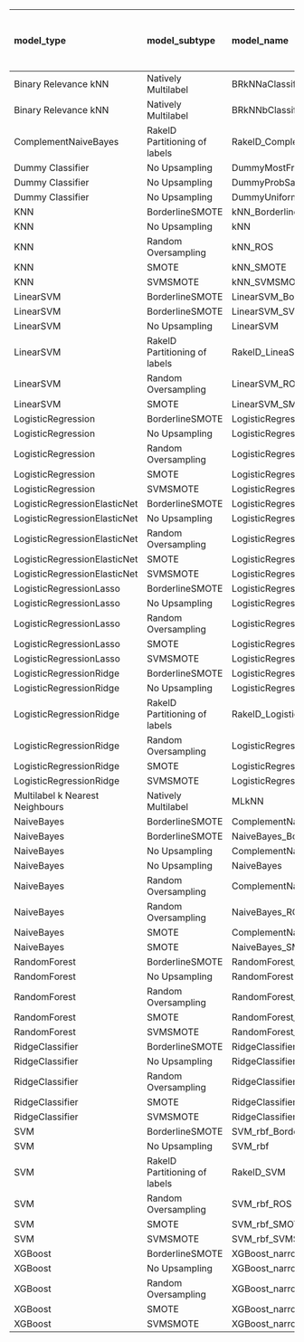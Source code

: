 | model_type                      | model_subtype                 | model_name                                   |   title |   title and first paragraph |   title and 5 sentences |   title and 10 sentences |   title and first sentence each paragraph | raw text   |
|:--------------------------------|:------------------------------|:---------------------------------------------|--------:|----------------------------:|------------------------:|-------------------------:|------------------------------------------:|:-----------|
| Binary Relevance kNN            | Natively Multilabel           | BRkNNaClassifier                             |   0.171 |                       0.022 |                   0     |                    0.022 |                                     0.016 | 0.022      |
| Binary Relevance kNN            | Natively Multilabel           | BRkNNbClassifier                             |   0.106 |                       0.135 |                   0.101 |                    0.124 |                                     0.101 | 0.101      |
| ComplementNaiveBayes            | RakelD Partitioning of labels | RakelD_ComplementNB                          |   0.415 |                       0.324 |                   0.334 |                    0.374 |                                     0.319 | 0.339      |
| Dummy Classifier                | No Upsampling                 | DummyMostFrequent                            |   0     |                       0     |                   0     |                    0     |                                     0     | 0.000      |
| Dummy Classifier                | No Upsampling                 | DummyProbSampling                            |   0.265 |                       0.189 |                   0.234 |                    0.247 |                                     0.189 | 0.192      |
| Dummy Classifier                | No Upsampling                 | DummyUniformSampling                         |   0.296 |                       0.272 |                   0.284 |                    0.291 |                                     0.321 | 0.265      |
| KNN                             | BorderlineSMOTE               | kNN_BorderlineSMOTE                          |   0.349 |                       0.348 |                   0.335 |                    0.344 |                                     0.349 | 0.302      |
| KNN                             | No Upsampling                 | kNN                                          |   0.193 |                       0.14  |                   0.07  |                    0.036 |                                     0.123 | 0.121      |
| KNN                             | Random Oversampling           | kNN_ROS                                      |   0.358 |                       0.311 |                   0.249 |                    0.253 |                                     0.196 | 0.173      |
| KNN                             | SMOTE                         | kNN_SMOTE                                    |   0.356 |                       0.368 |                   0.349 |                    0.349 |                                     0.349 | 0.349      |
| KNN                             | SVMSMOTE                      | kNN_SVMSMOTE                                 |   0     |                       0     |                   0     |                    0     |                                     0.349 | 0          |
| LinearSVM                       | BorderlineSMOTE               | LinearSVM_BorderlineSMOTE                    |   0.315 |                       0.192 |                   0.221 |                    0.253 |                                     0.242 | 0.312      |
| LinearSVM                       | BorderlineSMOTE               | LinearSVM_SVMSMOTE                           |   0     |                       0     |                   0     |                    0     |                                     0.242 | 0          |
| LinearSVM                       | No Upsampling                 | LinearSVM                                    |   0.309 |                       0.192 |                   0.221 |                    0.253 |                                     0.242 | 0.312      |
| LinearSVM                       | RakelD Partitioning of labels | RakelD_LineaSVM                              |   0.32  |                       0.213 |                   0.231 |                    0.242 |                                     0.276 | 0.351      |
| LinearSVM                       | Random Oversampling           | LinearSVM_ROS                                |   0.316 |                       0.192 |                   0.221 |                    0.253 |                                     0.242 | 0.312      |
| LinearSVM                       | SMOTE                         | LinearSVM_SMOTE                              |   0.321 |                       0.192 |                   0.221 |                    0.253 |                                     0.242 | 0.312      |
| LogisticRegression              | BorderlineSMOTE               | LogisticRegression_BorderlineSMOTE           |   0.3   |                       0.192 |                   0.273 |                    0.253 |                                     0.236 | 0.327      |
| LogisticRegression              | No Upsampling                 | LogisticRegression                           |   0.309 |                       0.212 |                   0.271 |                    0.261 |                                     0.239 | 0.305      |
| LogisticRegression              | Random Oversampling           | LogisticRegression_ROS                       |   0.301 |                       0.209 |                   0.264 |                    0.243 |                                     0.251 | 0.309      |
| LogisticRegression              | SMOTE                         | LogisticRegression_SMOTE                     |   0.302 |                       0.201 |                   0.279 |                    0.243 |                                     0.24  | 0.312      |
| LogisticRegression              | SVMSMOTE                      | LogisticRegression_SVMSMOTE                  |   0.303 |                       0.264 |                   0.234 |                    0     |                                     0.295 | 0.297      |
| LogisticRegressionElasticNet    | BorderlineSMOTE               | LogisticRegressionElasticNet_BorderlineSMOTE |   0.29  |                       0.18  |                   0.205 |                    0.256 |                                     0.278 | 0.340      |
| LogisticRegressionElasticNet    | No Upsampling                 | LogisticRegressionElasticNet                 |   0.279 |                       0.158 |                   0.195 |                    0.235 |                                     0.267 | 0.285      |
| LogisticRegressionElasticNet    | Random Oversampling           | LogisticRegressionElasticNet_ROS             |   0.286 |                       0.22  |                   0.189 |                    0.255 |                                     0.263 | 0.343      |
| LogisticRegressionElasticNet    | SMOTE                         | LogisticRegressionElasticNet_SMOTE           |   0.29  |                       0.191 |                   0.205 |                    0.23  |                                     0.276 | 0.340      |
| LogisticRegressionElasticNet    | SVMSMOTE                      | LogisticRegressionElasticNet_SVMSMOTE        |   0.308 |                       0.205 |                   0.221 |                    0     |                                     0.251 | 0.334      |
| LogisticRegressionLasso         | BorderlineSMOTE               | LogisticRegressionLasso_BorderlineSMOTE      |   0.294 |                       0.223 |                   0.211 |                    0.373 |                                     0.347 | 0.373      |
| LogisticRegressionLasso         | No Upsampling                 | LogisticRegressionLasso                      |   0.294 |                       0.213 |                   0.178 |                    0.377 |                                     0.344 | 0.337      |
| LogisticRegressionLasso         | Random Oversampling           | LogisticRegressionLasso_ROS                  |   0.294 |                       0.223 |                   0.217 |                    0.369 |                                     0.33  | 0.373      |
| LogisticRegressionLasso         | SMOTE                         | LogisticRegressionLasso_SMOTE                |   0.283 |                       0.24  |                   0.189 |                    0.38  |                                     0.323 | 0.382      |
| LogisticRegressionLasso         | SVMSMOTE                      | LogisticRegressionLasso_SVMSMOTE             |   0.299 |                       0.235 |                   0.221 |                    0     |                                     0.269 | 0.388      |
| LogisticRegressionRidge         | BorderlineSMOTE               | LogisticRegressionRidge_BorderlineSMOTE      |   0.312 |                       0.362 |                   0.321 |                    0.311 |                                     0.289 | 0.317      |
| LogisticRegressionRidge         | No Upsampling                 | LogisticRegressionRidge                      |   0.317 |                       0.281 |                   0.332 |                    0.292 |                                     0.235 | 0.298      |
| LogisticRegressionRidge         | RakelD Partitioning of labels | RakelD_LogisticRegression                    |   0.316 |                       0.219 |                   0.281 |                    0.323 |                                     0.272 | 0.300      |
| LogisticRegressionRidge         | Random Oversampling           | LogisticRegressionRidge_ROS                  |   0.33  |                       0.38  |                   0.295 |                    0.33  |                                     0.303 | 0.327      |
| LogisticRegressionRidge         | SMOTE                         | LogisticRegressionRidge_SMOTE                |   0.334 |                       0.358 |                   0.303 |                    0.334 |                                     0.289 | 0.324      |
| LogisticRegressionRidge         | SVMSMOTE                      | LogisticRegressionRidge_SVMSMOTE             |   0.335 |                       0.291 |                   0.297 |                    0     |                                     0.313 | 0.318      |
| Multilabel k Nearest Neighbours | Natively Multilabel           | MLkNN                                        |   0.254 |                       0.254 |                   0.258 |                    0.261 |                                     0.198 | 0.192      |
| NaiveBayes                      | BorderlineSMOTE               | ComplementNaiveBayes_BorderlineSMOTE         |   0.391 |                       0.415 |                   0.429 |                    0.416 |                                     0.421 | 0.468      |
| NaiveBayes                      | BorderlineSMOTE               | NaiveBayes_BorderlineSMOTE                   |   0.359 |                       0.403 |                   0.439 |                    0.412 |                                     0.409 | 0.498      |
| NaiveBayes                      | No Upsampling                 | ComplementNaiveBayes                         |   0.352 |                       0.351 |                   0.36  |                    0.303 |                                     0.303 | 0.253      |
| NaiveBayes                      | No Upsampling                 | NaiveBayes                                   |   0.022 |                       0     |                   0.022 |                    0.041 |                                     0     | 0.059      |
| NaiveBayes                      | Random Oversampling           | ComplementNaiveBayes_ROS                     |   0.382 |                       0.4   |                   0.406 |                    0.44  |                                     0.487 | 0.483      |
| NaiveBayes                      | Random Oversampling           | NaiveBayes_ROS                               |   0.369 |                       0.396 |                   0.426 |                    0.463 |                                     0.476 | 0.488      |
| NaiveBayes                      | SMOTE                         | ComplementNaiveBayes_SMOTE                   |   0.375 |                       0.435 |                   0.426 |                    0.451 |                                     0.459 | 0.495      |
| NaiveBayes                      | SMOTE                         | NaiveBayes_SMOTE                             |   0.389 |                       0.398 |                   0.409 |                    0.446 |                                     0.442 | **0.504**  |
| RandomForest                    | BorderlineSMOTE               | RandomForest_BorderlineSMOTE                 |   0.194 |                       0.186 |                   0.155 |                    0.197 |                                     0.184 | 0.283      |
| RandomForest                    | No Upsampling                 | RandomForest                                 |   0.158 |                       0.164 |                   0.159 |                    0.173 |                                     0.184 | 0.240      |
| RandomForest                    | Random Oversampling           | RandomForest_ROS                             |   0.296 |                       0.23  |                   0.196 |                    0.249 |                                     0.337 | 0.318      |
| RandomForest                    | SMOTE                         | RandomForest_SMOTE                           |   0.191 |                       0.166 |                   0.208 |                    0.208 |                                     0.224 | 0.290      |
| RandomForest                    | SVMSMOTE                      | RandomForest_SVMSMOTE                        |   0.152 |                       0.184 |                   0.165 |                    0     |                                     0.219 | 0.284      |
| RidgeClassifier                 | BorderlineSMOTE               | RidgeClassifier_BorderlineSMOTE              |   0.327 |                       0.378 |                   0.292 |                    0.321 |                                     0.303 | 0.327      |
| RidgeClassifier                 | No Upsampling                 | RidgeClassifier                              |   0.328 |                       0.378 |                   0.292 |                    0.321 |                                     0.303 | 0.327      |
| RidgeClassifier                 | Random Oversampling           | RidgeClassifier_ROS                          |   0.327 |                       0.378 |                   0.292 |                    0.321 |                                     0.303 | 0.327      |
| RidgeClassifier                 | SMOTE                         | RidgeClassifier_SMOTE                        |   0.327 |                       0.378 |                   0.292 |                    0.321 |                                     0.303 | 0.327      |
| RidgeClassifier                 | SVMSMOTE                      | RidgeClassifier_SVMSMOTE                     |   0.317 |                       0.312 |                   0.301 |                    0     |                                     0.313 | 0.323      |
| SVM                             | BorderlineSMOTE               | SVM_rbf_BorderlineSMOTE                      |   0.097 |                       0     |                   0     |                    0     |                                     0.021 | 0.000      |
| SVM                             | No Upsampling                 | SVM_rbf                                      |   0.038 |                       0     |                   0     |                    0.021 |                                     0.014 | 0.029      |
| SVM                             | RakelD Partitioning of labels | RakelD_SVM                                   |   0.041 |                       0     |                   0.041 |                    0     |                                     0.021 | 0.000      |
| SVM                             | Random Oversampling           | SVM_rbf_ROS                                  |   0.151 |                       0     |                   0.022 |                    0.027 |                                     0.048 | 0.031      |
| SVM                             | SMOTE                         | SVM_rbf_SMOTE                                |   0.098 |                       0     |                   0     |                    0     |                                     0.021 | 0.000      |
| SVM                             | SVMSMOTE                      | SVM_rbf_SVMSMOTE                             |   0.181 |                       0.022 |                   0     |                    0     |                                     0.021 | 0.000      |
| XGBoost                         | BorderlineSMOTE               | XGBoost_narrow_BorderlineSMOTE               |   0.184 |                       0.142 |                   0.222 |                    0.286 |                                     0.312 | 0.383      |
| XGBoost                         | No Upsampling                 | XGBoost_narrow                               |   0.226 |                       0.246 |                   0.225 |                    0.312 |                                     0.303 | 0.354      |
| XGBoost                         | Random Oversampling           | XGBoost_narrow_ROS                           |   0.245 |                       0.229 |                   0.249 |                    0.332 |                                     0.366 | 0.429      |
| XGBoost                         | SMOTE                         | XGBoost_narrow_SMOTE                         |   0.204 |                       0.148 |                   0.223 |                    0.294 |                                     0.319 | 0.382      |
| XGBoost                         | SVMSMOTE                      | XGBoost_narrow_SVMSMOTE                      |   0.214 |                       0.186 |                   0.208 |                    0     |                                     0.32  | 0.380      |